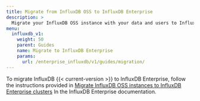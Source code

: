 ```yaml
---
title: Migrate from InfluxDB OSS to InfluxDB Enterprise
description: >
  Migrate your InfluxDB OSS instance with your data and users to InfluxDB Enterprise.
menu:
  influxdb_v1:
    weight: 50
    parent: Guides
    name: Migrate to InfluxDB Enterprise
    params:
      url: /enterprise_influxdb/v1/guides/migration/
---
```


To migrate InfluxDB {{< current-version >}} to InfluxDB Enterprise, follow the
instructions provided in
[Migrate InfluxDB OSS instances to InfluxDB Enterprise clusters](/enterprise_influxdb/v1/guides/migration/)
In the InfluxDB Enterprise documentation.
